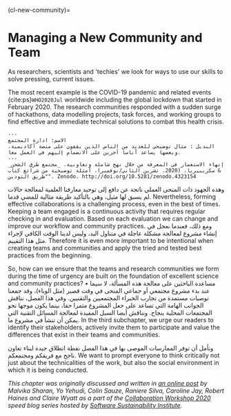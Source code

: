 (cl-new-community)=
# Managing a New Community and Team

As researchers, scientists and 'techies' we look for ways to use our skills to solve pressing, current issues.

The most recent example is the COVID-19 pandemic and related events {cite:ps}`WHO2020Jul` worldwide including the global lockdown that started in February 2020. The research communities responded with a sudden surge of hackathons, data modelling projects, task forces, and working groups to find effective and immediate technical solutions to combat this health crisis.

```{figure} ../figures/decolonising-knowledge.*
---
الاسم: ادارة المجتمع
البديل : مثال توضيحي للعديد من الناس الذين يقفون على منصة أكاديمية. وبعضها يساعد أناسا آخرين على الانضمام إليهم في العمل معا.
---
إنهاء الاستعمار في المعرفة من خلال نهج شاملة وتعاونية. _مجتمع طرق الشحن_ & سكريبيريا. (2020، تشرين الثاني/نوفمبر). أمثلة توضيحية من شرائع كتاب "طريق التودين". Zenodo. http://doi.org/10.5281/zenodo.4323154
```

وهذه الجهود ذات المنحى العملي ناتجة عن دافع إلى توحيد معارفنا العلمية لمعالجة حالات لم يسبق لها مثيل، وهي بالتأكيد طريقة مثالية للمضي قدما. Nevertheless, forming effective collaborations is a challenging process, even in the best of times. Keeping a team engaged is a continuous activity that requires regular checking in and evaluation. Based on each evaluation we can change and improve our workflow and community practices. ومع ذلك، فعندما نعجل في إنشاء مشروع لمعالجة مشكلة عاجلة في متناول اليد، وليس لدينا الوقت الكافي لإجراء مثل هذا التقييم. Therefore it is even more important to be intentional when creating teams and communities and apply the tried and tested best practices from the beginning.

So, how can we ensure that the teams and research communities we form during the time of urgency are built on the foundation of excellent science and community practices? • مساعدة الباحثين على معالجة هذه المسألة، لا سيما عند بدء مشروع مجتمعي أو جماعي المنحى في وقت قصير (مثل الوباء)، وقد جمعنا توصيات مستمدة من تجارب الخبراء المجتمعيين والتقنيين. وفي هذا الفصل، نناقش الجوانب الهامة التي تساعد على جعل المشروع مثمرا حقا، بينما يكون موجها نحو المجتمعات المحلية بنجاح. ونناقش أيضا السبل المفيدة لمعالجة المسائل التقنية التي يمكن أن تنشأ في مشروع ما. In the third subchapter, we urge our readers to identify their stakeholders, actively invite them to participate and value the differences that exist in their teams and communities.

ونأمل أن توفر الممارسات الموصى بها في هذا الفصل نقطة انطلاق جيدة لبناء تعاون ناجح مع فريقكم ومجتمعكم. We want to prompt everyone to think critically not just about the technicalities of the work, but also the social environment in which it is being conducted.

*This chapter was originally discussed and written in [an online post](https://www.software.ac.uk/blog/2020-05-26-cw20-speed-blog-bootstrapping-development-team-during-time-crisis) by Malvika Sharan, Yo Yehudi, Colin Sauze, Raniere Silva, Caroline Jay, Robert Haines and Claire Wyatt as a part of the [Collaboration Workshop 2020](https://www.software.ac.uk/cw20) speed blog series hosted by [Software Sustainability Institute](https://www.software.ac.uk).*
